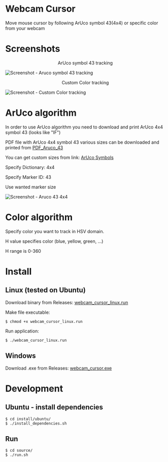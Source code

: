 # Webcam Cursor
Move mouse cursor by following ArUco symbol 43(4x4) or specific color from your webcam

# Screenshots
<p align="center">
    ArUco symbol 43 tracking
</p>

![Screenshot - Aruco symbol 43 tracking][aruco_screenshot]

<p align="center">
    Custom Color tracking
</p>

![Screenshot - Custom Color tracking][color_screenshot]

# ArUco algorithm
In order to use ArUco algorithm you need to download and print ArUco 4x4 symbol 43 (looks like "IF")

PDF file with ArUco 4x4 symbol 43 various sizes can be downloaded and printed from [PDF_Aruco_43](https://github.com/nexayq/webcam_cursor/blob/master/data/aruco_markers/aruco_43_4x4/aruco_all_dimensions.pdf)

You can get custom sizes from link: [ArUco Symbols](http://chev.me/arucogen/)

Specify Dictionary: 4x4

Specify Marker ID: 43

Use wanted marker size

![Screenshot - Aruco 43 4x4][aruco_symbol]

# Color algorithm
Specify color you want to track in HSV domain.

H value specifies color (blue, yellow, green, ...)

H range is 0-360


# Install

## Linux (tested on Ubuntu)
Download binary from Releases:  [webcam_cursor_linux.run](https://github.com/nexayq/webcam_cursor/releases/download/webcam_cursor_v1.0/webcam_cursor_linux.run)


Make file executable:

    $ chmod +x webcam_cursor_linux.run


Run application:

    $ ./webcam_cursor_linux.run


## Windows
Download .exe from Releases:  [webcam_cursor.exe](https://github.com/nexayq/webcam_cursor/releases/download/webcam_cursor_v1.0/webcam_cursor.exe)



# Development

## Ubuntu - install dependencies
    $ cd install/ubuntu/
    $ ./install_dependencies.sh


## Run
    $ cd source/
    $ ./run.sh

[aruco_screenshot]:       https://github.com/nexayq/webcam_cursor/blob/master/data/screenshots/aruco_screenshot.png
[color_screenshot]:       https://github.com/nexayq/webcam_cursor/blob/master/data/screenshots/color_screenshot.png

[aruco_symbol]:           https://github.com/nexayq/webcam_cursor/blob/master/source/aruco_43.png

